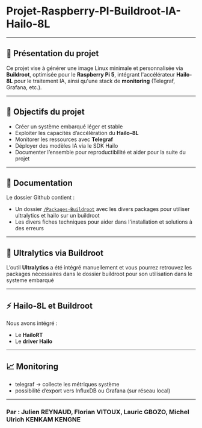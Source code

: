 # Projet-Raspberry-PI-Buildroot-IA-Hailo-8L


---

## 📌 Présentation du projet

Ce projet vise à générer une image Linux minimale et personnalisée via **Buildroot**, optimisée pour le **Raspberry Pi 5**, intégrant l'accélérateur **Hailo-8L** pour le traitement IA, ainsi qu'une stack de **monitoring** (Telegraf, Grafana, etc.).

---

## 🎯 Objectifs du projet

- Créer un système embarqué léger et stable
- Exploiter les capacités d’accélération du **Hailo-8L**
- Monitorer les ressources avec **Telegraf**
- Déployer des modèles IA via le SDK Hailo 
- Documenter l’ensemble pour reproductibilité et aider pour la suite du projet

---

## 📂 Documentation

Le dossier Github contient :
- Un dossier [`/Packages-Buildroot`](./Packages-Buildroot) avec les divers packages pour utiliser ultralytics et hailo sur un buildroot
- Les divers fiches techniques pour aider dans l'installation et solutions à des erreurs

---

## 🤖 Ultralytics via Buildroot

L’outil **Ultralytics** a été intégré manuellement et vous pourrez retrouvez les packages nécessaires dans le dossier buildroot pour son utilisation dans le systeme embarqué

---

## ⚡ Hailo-8L et Buildroot

Nous avons intégré :
- Le **HailoRT**
- Le **driver Hailo**

---

## 📈 Monitoring

- telegraf → collecte les métriques système
- possibilité d’export vers InfluxDB ou Grafana (sur réseau local)

---

### Par : Julien REYNAUD, Florian VITOUX, Lauric GBOZO, Michel Ulrich KENKAM KENGNE
